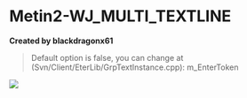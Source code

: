 # Metin2-WJ_MULTI_TEXTLINE
**Created by blackdragonx61**

> Default option is false, you can change at (Svn/Client/EterLib/GrpTextInstance.cpp): m_EnterToken

![](https://puu.sh/FGLeY/53411cf8e3.png)

